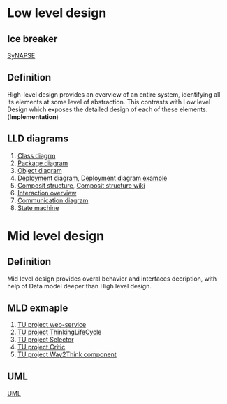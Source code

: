 # Low level design

## Ice breaker

[SyNAPSE](http://www-03.ibm.com/press/us/en/pressrelease/41710.wss)

## Definition

High-level design provides an overview of an entire system, identifying all its elements at some level of abstraction. This contrasts with Low level Design which exposes the detailed design of each of these elements.(**Implementation**)

## LLD diagrams

1. [Class diagrm](https://en.wikipedia.org/wiki/Class_diagram)
1. [Package diagram](https://en.wikipedia.org/wiki/Package_diagram)
1. [Object diagram](https://en.wikipedia.org/wiki/Object_diagram)
1. [Deployment diagram](deployment.md),
[Deployment diagram example](https://en.wikipedia.org/wiki/Deployment_diagram)
1. [Composit structure](composit.md),
[Composit structure wiki](https://en.wikipedia.org/wiki/Composite_structure_diagram)
1. [Interaction overview](https://en.wikipedia.org/wiki/Interaction_overview_diagram)
1. [Communication diagram](https://en.wikipedia.org/wiki/Communication_diagram)
1. [State machine](https://en.wikipedia.org/wiki/UML_state_machine)

# Mid level design

## Definition 

Mid level design provides overal behavior and interfaces decription, with help of Data model deeper than High level design.

## MLD exmaple

1. [TU project web-service](https://github.com/development-team/2/blob/master/doc/design-specification/tu-web-service.md)
1. [TU project ThinkingLifeCycle](https://github.com/development-team/2/blob/master/doc/design-specification/thinking-life-cycle.md)
1. [TU project Selector](https://github.com/development-team/2/blob/master/doc/design-specification/selector.md)
1. [TU project Critic](https://github.com/development-team/2/blob/master/doc/design-specification/critics.md)
1. [TU project Way2Think component](https://github.com/development-team/2/blob/master/doc/design-specification/way2Think.md)

## UML

[UML](uml.md)

